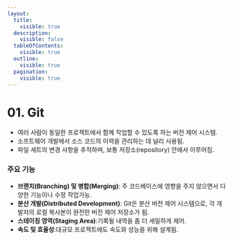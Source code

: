 ```yaml
---
layout:
  title:
    visible: true
  description:
    visible: false
  tableOfContents:
    visible: true
  outline:
    visible: true
  pagination:
    visible: true
---
```


# 01. Git

* 여러 사람이 동일한 프로젝트에서 함께 작업할 수 있도록 하는 버전 제어 시스템.
* 소프트웨어 개발에서 소스 코드의 이력을 관리하는 데 널리 사용됨.
* 파일 세트의 변경 사항을 추적하며, 보통 저장소(repository) 안에서 이루어짐.

### 주요 기능

* **브랜치(Branching) 및 병합(Merging)**: 주 코드베이스에 영향을 주지 않으면서 다양한 기능이나 수정 작업가능.
* **분산 개발(Distributed Development)**: Git은 분산 버전 제어 시스템으로, 각 개발자의 로컬 복사본이 완전한 버전 제어 저장소가 됨.
* **스테이징 영역(Staging Area)**:기록될 내역을 좀 더 세밀하게 제어.
* **속도 및 효율성**:대규모 프로젝트에도 속도와 성능을 위해 설계됨.
